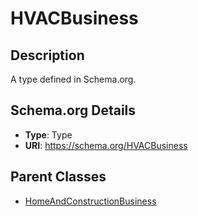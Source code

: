 # HVACBusiness

## Description
A type defined in Schema.org.

## Schema.org Details
- **Type**: Type
- **URI**: https://schema.org/HVACBusiness

## Parent Classes
- [HomeAndConstructionBusiness](../HomeAndConstructionBusiness.md)

